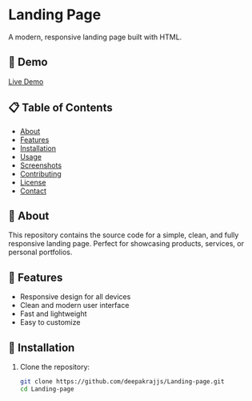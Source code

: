 # Landing Page

A modern, responsive landing page built with HTML.

## 🚀 Demo

[Live Demo](#) <!-- Replace # with your deployment URL if available -->

## 📋 Table of Contents

- [About](#about)
- [Features](#features)
- [Installation](#installation)
- [Usage](#usage)
- [Screenshots](#screenshots)   
- [Contributing](#contributing)
- [License](#license)
- [Contact](#contact)

## 📝 About

This repository contains the source code for a simple, clean, and fully responsive landing page. Perfect for showcasing products, services, or personal portfolios.

## 🌟 Features

- Responsive design for all devices
- Clean and modern user interface
- Fast and lightweight
- Easy to customize

## 💾 Installation

1. Clone the repository:
   ```bash
   git clone https://github.com/deepakrajjs/Landing-page.git
   cd Landing-page
